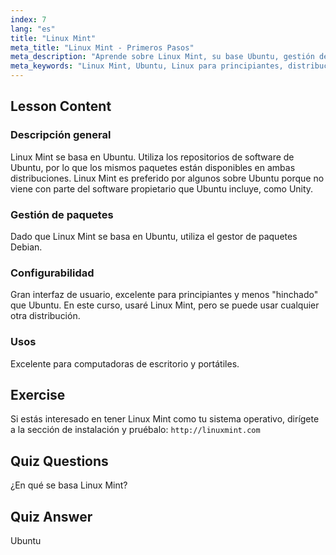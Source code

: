 ```yaml
---
index: 7
lang: "es"
title: "Linux Mint"
meta_title: "Linux Mint - Primeros Pasos"
meta_description: "Aprende sobre Linux Mint, su base Ubuntu, gestión de paquetes y por qué es excelente para principiantes. ¡Descubre sus características y cómo empezar hoy mismo!"
meta_keywords: "Linux Mint, Ubuntu, Linux para principiantes, distribución de Linux, tutorial de Linux, gestor de paquetes Debian, guía de Linux"
---
```


## Lesson Content

### Descripción general

Linux Mint se basa en Ubuntu. Utiliza los repositorios de software de Ubuntu, por lo que los mismos paquetes están disponibles en ambas distribuciones. Linux Mint es preferido por algunos sobre Ubuntu porque no viene con parte del software propietario que Ubuntu incluye, como Unity.

### Gestión de paquetes

Dado que Linux Mint se basa en Ubuntu, utiliza el gestor de paquetes Debian.

### Configurabilidad

Gran interfaz de usuario, excelente para principiantes y menos "hinchado" que Ubuntu. En este curso, usaré Linux Mint, pero se puede usar cualquier otra distribución.

### Usos

Excelente para computadoras de escritorio y portátiles.

## Exercise

Si estás interesado en tener Linux Mint como tu sistema operativo, dirígete a la sección de instalación y pruébalo: `http://linuxmint.com`

## Quiz Questions

¿En qué se basa Linux Mint?

## Quiz Answer

Ubuntu
